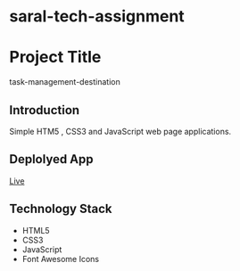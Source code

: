 # saral-tech-assignment
# Project Title
  task-management-destination
## Introduction
Simple HTM5 , CSS3 and JavaScript web page applications.

## Deplolyed App
 [Live](https://upendrapal0607.github.io/saral-tech-assignment/)

## Technology Stack
- HTML5
- CSS3
- JavaScript
- Font Awesome Icons

